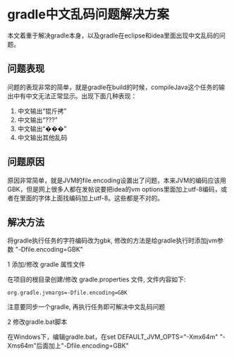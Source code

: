 # gradle中文乱码问题解决方案

本文着重于解决gradle本身，以及gradle在eclipse和idea里面出现中文乱码的问题。

## 问题表现

问题的表现非常的简单，就是gradle在build的时候，compileJava这个任务的输出中有中文无法正常显示。出现下面几种表现：

1. 中文输出“锟斤拷”
2. 中文输出“???”
3. 中文输出“���”
4. 中文输出其他乱码



## 问题原因

原因非常简单，就是JVM的file.encoding设置出了问题，本来JVM的编码应该用GBK，但是网上很多人都在发帖说要把idea的vm options里面加上utf-8编码，或者在里面的字体上面找编码加上utf-8。这些都是不对的。



## 解决方法

将gradle执行任务的字符编码改为gbk, 修改的方法是给gradle执行时添加jvm参数 "-Dfile.encoding=GBK" 

1 添加/修改 gradle 属性文件

在项目的根目录创建/修改 gradle.properties 文件, 文件内容如下:

```properties
org.gradle.jvmargs=-Dfile.encoding=GBK
```

注意要同步一个gradle, 再执行任务即可解决中文乱码问题



2 修改gradle.bat脚本

在Windows下，编辑gradle.bat，在set DEFAULT_JVM_OPTS="-Xmx64m" "-Xms64m"后面加上"-Dfile.encoding=GBK"
